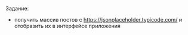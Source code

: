 Задание:

- получить массив постов с https://jsonplaceholder.typicode.com/ и отобразить их в интерфейсе приложения
